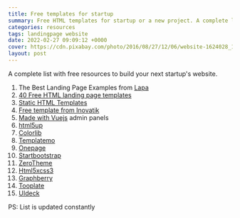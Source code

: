 ```yaml
---
title: Free templates for startup
summary: Free HTML templates for startup or a new project. A complete list with free resources to build your next startup's website and gain the traction to the sky.
categories: resources
tags: landingpage website
date: 2022-02-27 09:09:12 +0000
cover: https://cdn.pixabay.com/photo/2016/08/27/12/06/website-1624028_1280.png
layout: post
---
```


A complete list with free resources to build your next startup's website.

1. The Best Landing Page Examples from [Lapa](https://www.lapa.ninja/)
2. [40 Free HTML landing page templates](https://dev.to/davidepacilio/40-free-html-landing-page-templates-3gfp)
3. [Static HTML Templates](https://designmodo.com/website-templates/)
4. [Free template from Inovatik](https://inovatik.com/)
5. [Made with Vuejs](https://madewithvuejs.com/vue-material-admin) admin panels 
6. [html5up](https://html5up.net/)
7. [Colorlib](https://colorlib.com/wp/templates/)
8. [Templatemo](https://templatemo.com/)
9. [Onepage](https://onepagelove.com/templates)
12. [Startbootstrap](https://startbootstrap.com/)
13. [ZeroTheme](https://www.zerotheme.com/)
14. [Html5xcss3](https://www.html5xcss3.com/)
15. [Graphberry](https://www.graphberry.com/)
16. [Tooplate](https://www.tooplate.com/)
17. [UIdeck](https://uideck.com/)

PS: List is updated constantly
